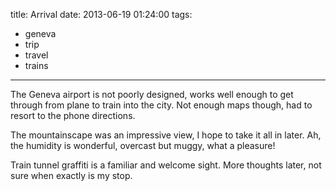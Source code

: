 title: Arrival
date: 2013-06-19 01:24:00
tags: 
- geneva
- trip
- travel
- trains
---

The Geneva airport is not poorly designed, works well enough to get through from plane to train into the city. Not enough maps though, had to resort to the phone directions. 

The mountainscape was an impressive view, I hope to take it all in later. Ah, the humidity is wonderful, overcast but muggy, what a pleasure!

Train tunnel graffiti is a familiar and welcome sight. More thoughts later, not sure when exactly is my stop.